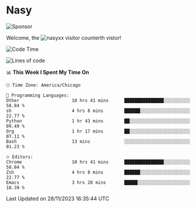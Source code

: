 # Nasy

<!--
<p align="center">
<img height="200" src="https://github-readme-stats.vercel.app/api?username=nasyxx&count_private=true&show_icons=true&theme=dracula&include_all_commits=true"/>
<img height="200" src="https://github-readme-stats.vercel.app/api/top-langs/?username=nasyxx&theme=dracula&hide=html,jupyter+notebook&count_private=true&show_icons=true"/>
</p>

  
----------------
-->

![Sponsor](https://img.shields.io/static/v1.svg?label=Sponsor&message=%E2%9D%A4&logo=GitHub&style=flat&color=pink)
 
Welcome, the ![nasyxx visitor counter](https://count.getloli.com/get/@nasyxx?theme=rule34)th vistor!
 
<!--START_SECTION:waka-->
![Code Time](http://img.shields.io/badge/Code%20Time-4%2C023%20hrs%2041%20mins-blue)

![Lines of code](https://img.shields.io/badge/From%20Hello%20World%20I%27ve%20Written-6.3%20million%20lines%20of%20code-blue)

📊 **This Week I Spent My Time On** 

```text
🕑︎ Time Zone: America/Chicago

💬 Programming Languages: 
Other                    10 hrs 41 mins      ███████████████░░░░░░░░░░   58.84 % 
sh                       4 hrs 8 mins        ██████░░░░░░░░░░░░░░░░░░░   22.77 % 
Python                   1 hr 43 mins        ██░░░░░░░░░░░░░░░░░░░░░░░   09.49 % 
Org                      1 hr 17 mins        ██░░░░░░░░░░░░░░░░░░░░░░░   07.11 % 
Bash                     13 mins             ░░░░░░░░░░░░░░░░░░░░░░░░░   01.23 % 

🔥 Editors: 
Chrome                   10 hrs 41 mins      ███████████████░░░░░░░░░░   58.84 % 
Zsh                      4 hrs 8 mins        ██████░░░░░░░░░░░░░░░░░░░   22.77 % 
Emacs                    3 hrs 20 mins       █████░░░░░░░░░░░░░░░░░░░░   18.39 % 
```


 Last Updated on 28/11/2023 16:35:44 UTC
<!--END_SECTION:waka-->

<!-- ![visitors](https://visitor-badge.laobi.icu/badge?page_id=nasyxx.nasyxx) -->
